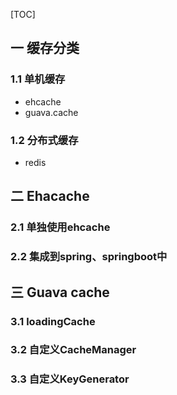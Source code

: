 [TOC]


## 一 缓存分类

### 1.1 单机缓存
+ ehcache
+ guava.cache

### 1.2 分布式缓存

+ redis

## 二 Ehacache

### 2.1 单独使用ehcache
### 2.2 集成到spring、springboot中
## 三 Guava cache
### 3.1 loadingCache
### 3.2 自定义CacheManager
### 3.3 自定义KeyGenerator